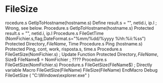 # FileSize
rocedure.s GetIpToHostname(hostname.s)     Define result.s = "", netid.i, ip.l ; Wrong, see below. Procedure.s GetIpToHostname(hostname.s)     Protected result.s = "", netid.i, ip.l Procedure.s FileGetTime (NomFichier.s,flag,DateFormat.s="%mm/%dd/%yyyy %hh:%ii:%ss")     Protected Directory$, FileName$, Time Procedure.s Ping (hostname.s)     Protected Ping, cont, work, risposta.s, time.s Procedure.s FileGetSize(NomFichier.s) ; Update Function     Protected Directory$, FileName$, Size$      FileName$ = NomFichier  ; ???? Procedure.s FileGetSize(NomFichier.s) Procedure.s FileGetSize(FileName$) ; Directly variable  Macro FileGetSize(FileName)     FileSize(FileName) EndMacro  Debug FileGetSize ( "C:\Windows\explorer.exe" )
